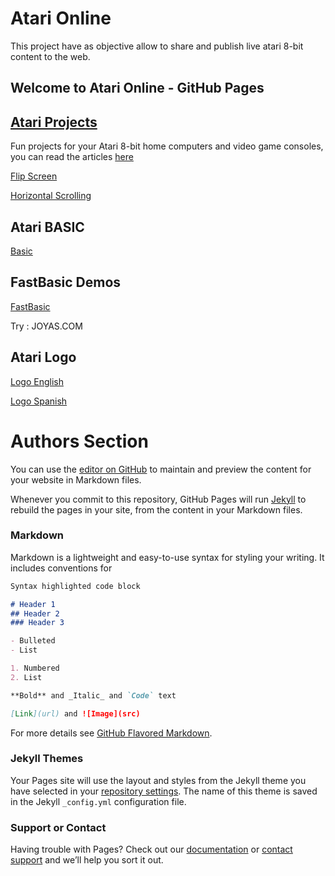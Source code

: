 # Atari Online

This project have as objective allow to share and publish live atari 8-bit content to the web.

## Welcome to Atari Online - GitHub Pages

## [Atari Projects](http://atariprojects.org/)

Fun projects for your Atari 8-bit home computers and video game consoles, you can read the articles [here](http://atariprojects.org/)

[Flip Screen](https://eahumada.github.io/AtariOnline/atariprojects.html?disk_filename=scrolling.atr)

[Horizontal Scrolling](https://eahumada.github.io/AtariOnline/atariprojects.html?disk_filename=flip.atr)

## Atari BASIC

[Basic](https://eahumada.github.io/basic/?)

## FastBasic Demos

[FastBasic](https://eahumada.github.io/AtariOnline/fastbasic.html?disk_filename=fastbasic.atr)

Try : JOYAS.COM

## Atari Logo

[Logo English](https://eahumada.github.io/logospa/?disk_filename=logo.atr)

[Logo Spanish](https://eahumada.github.io/logospa/?disk_filename=logoatari.atr)


# Authors Section

You can use the [editor on GitHub](https://github.com/eahumada/AtariOnline/edit/gh-pages/index.md) to maintain and preview the content for your website in Markdown files.

Whenever you commit to this repository, GitHub Pages will run [Jekyll](https://jekyllrb.com/) to rebuild the pages in your site, from the content in your Markdown files.

### Markdown

Markdown is a lightweight and easy-to-use syntax for styling your writing. It includes conventions for

```markdown
Syntax highlighted code block

# Header 1
## Header 2
### Header 3

- Bulleted
- List

1. Numbered
2. List

**Bold** and _Italic_ and `Code` text

[Link](url) and ![Image](src)
```

For more details see [GitHub Flavored Markdown](https://guides.github.com/features/mastering-markdown/).

### Jekyll Themes

Your Pages site will use the layout and styles from the Jekyll theme you have selected in your [repository settings](https://github.com/eahumada/AtariOnline/settings). The name of this theme is saved in the Jekyll `_config.yml` configuration file.

### Support or Contact

Having trouble with Pages? Check out our [documentation](https://docs.github.com/categories/github-pages-basics/) or [contact support](https://support.github.com/contact) and we’ll help you sort it out.
